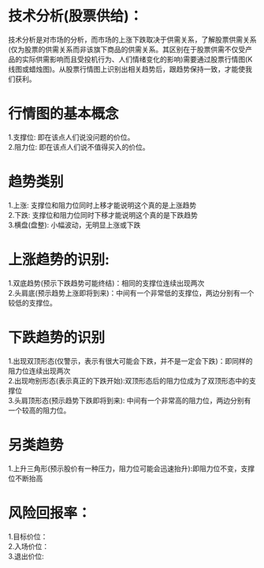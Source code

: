 # 技术分析(股票供给)：
技术分析是对市场的分析，而市场的上涨下跌取决于供需关系，了解股票供需关系(仅为股票的供需关系而非该旗下商品的供需关系。其区别在于股票供需不仅受产品的实际供需影响而且受投机行为、人们情绪变化的影响)需要通过股票行情图(K线图或蜡烛图)。从股票行情图上识别出相关趋势后，跟趋势保持一致，才能使我们获利。

# 行情图的基本概念
1.支撑位: 即在该点人们说没问题的价位。             
2.阻力位: 即在该点人们说不值得买入的价位。             

# 趋势类别
1.上涨: 支撑位和阻力位同时上移才能说明这个真的是上涨趋势            
2.下跌: 支撑位和阻力位同时下移才能说明这个真的是下跌趋势             
3.横盘(盘整): 小幅波动，无明显上涨或下跌               

# 上涨趋势的识别:
1.双底趋势(预示下跌趋势可能终结)：相同的支撑位连续出现两次           
2.头肩底(预示趋势上涨即将到来)：中间有一个非常低的支撑位，两边分别有一个较低的支撑位。          

# 下跌趋势的识别
1.出现双顶形态(仅警示，表示有很大可能会下跌，并不是一定会下跌)：即同样的阻力位连续出现两次         
2.出现吻别形态(表示真正的下跌开始):双顶形态后的阻力位成为了双顶形态中的支撑位          
3.头肩顶形态(预示趋势下跌即将到来): 中间有一个非常高的阻力位，两边分别有一个较高的阻力位。         

# 另类趋势
1.上升三角形(预示股价有一种压力，阻力位可能会迅速抬升):即阻力位不变，支撑位不断抬高       

# 风险回报率：
1.目标价位：       
2.入场价位：         
3.退出价位:       
